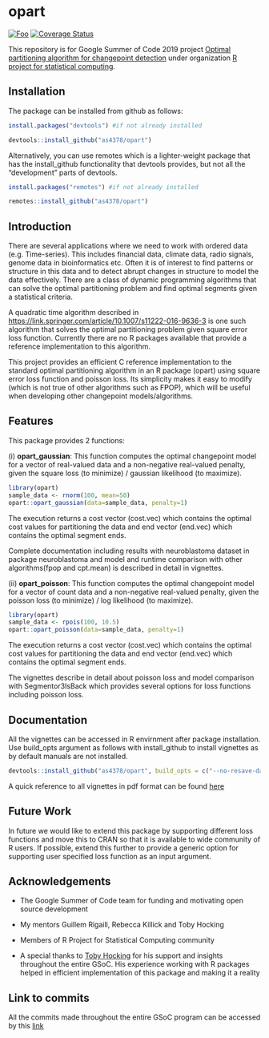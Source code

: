 # opart

[![Foo](https://api.travis-ci.org/as4378/opart.png?branch=master)](https://travis-ci.org/as4378/opart) [![Coverage Status](https://coveralls.io/repos/github/as4378/opart/badge.svg)](https://coveralls.io/github/as4378/opart)

This repository is for Google Summer of Code 2019 project [Optimal partitioning algorithm for changepoint detection](https://github.com/rstats-gsoc/gsoc2019/wiki/Optimal-partitioning-algorithm-for-changepoint-detection) under organization [R project for statistical computing](https://summerofcode.withgoogle.com/organizations/4934391420157952/).



## Installation

The package can be installed from github as follows:

```R
install.packages("devtools") #if not already installed

devtools::install_github("as4378/opart")
```

Alternatively, you can use remotes which is a lighter-weight package that has the install_github functionality that devtools provides, but not all the “development” parts of devtools.


```R
install.packages("remotes") #if not already installed

remotes::install_github("as4378/opart")
```

## Introduction

There are several applications where we need to work with ordered data (e.g. Time-series). This includes financial data, climate data, radio signals, genome data in bioinformatics etc. Often it is of interest to find patterns or structure in this data and to detect abrupt changes in structure to model the data effectively. There are a class of dynamic programming algorithms that can solve the optimal partitioning problem and find optimal segments given a statistical criteria.

A quadratic time algorithm described in https://link.springer.com/article/10.1007/s11222-016-9636-3 is one such algorithm that solves the optimal partitioning problem given square error loss function.
Currently there are no R packages available that provide a reference implementation to this algorithm.


This project provides an efficient C reference implementation to the standard optimal partitioning algorithm in an R package (opart) using square error loss function and poisson loss. Its simplicity makes it easy to modify (which is not true of other algorithms such as FPOP), which will be useful when developing other changepoint models/algorithms.


## Features

This package provides 2 functions:

(i) **opart_gaussian**: This function computes the optimal changepoint model for a vector of real-valued data and a non-negative real-valued penalty, given the square loss (to minimize) / gaussian likelihood (to maximize).

```R
library(opart)
sample_data <- rnorm(100, mean=50)
opart::opart_gaussian(data=sample_data, penalty=1)
```

The execution returns a cost vector (cost.vec) which contains the optimal cost values for partitioning the data and end vector (end.vec) which contains the optimal segment ends.

Complete documentation including results with neuroblastoma dataset in package neuroblastoma and model and runtime comparison with other algorithms(fpop and cpt.mean) is described in detail in vignettes.



(ii) **opart_poisson**: This function computes the optimal changepoint model for a vector of count data and a non-negative real-valued penalty, given the poisson loss (to minimize) / log likelihood (to maximize).


```R
library(opart)
sample_data <- rpois(100, 10.5)
opart::opart_poisson(data=sample_data, penalty=1)
```

The execution returns a cost vector (cost.vec) which contains the optimal cost values for partitioning the data and end vector (end.vec) which contains the optimal segment ends.

The vignettes describe in detail about poisson loss and model comparison with Segmentor3IsBack which provides several options for loss functions including poisson loss.



## Documentation

All the vignettes can be accessed in R envirnment after package installation. Use build_opts argument as follows with install_github to install vignettes as by default manuals are not installed. 

```R
devtools::install_github("as4378/opart", build_opts = c("--no-resave-data"))
```

A quick reference to all vignettes in pdf format can be found [here](https://drive.google.com/open?id=1N9OSTHAGaH_ZrOeRNcNc5eXFEDkJWbjY)


## Future Work

In future we would like to extend this package by supporting different loss functions and move this to CRAN so that it is available to wide community of R users. If possible, extend this further to provide a generic option for supporting user specified loss function as an input argument.

## Acknowledgements

* The Google Summer of Code team for funding and motivating open source development

* My mentors Guillem Rigaill, Rebecca Killick and Toby Hocking

* Members of R Project for Statistical Computing community

* A special thanks to [Toby Hocking](https://github.com/tdhock) for his support and insights throughout the entire GSoC. His experience working with R packages helped in efficient implementation of this package and making it a reality

## Link to commits

All the commits made throughout the entire GSoC program can be accessed by this [link](https://github.com/as4378/opart/commits/master)

